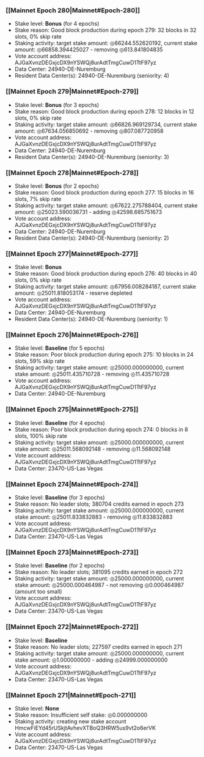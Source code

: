 ### [[Mainnet Epoch 280|Mainnet#Epoch-280]]
* Stake level: **Bonus** (for 4 epochs)
* Stake reason: Good block production during epoch 279: 32 blocks in 32 slots, 0% skip rate
* Staking activity: target stake amount: ◎66244.552620192, current stake amount: ◎66858.394425027 - removing ◎613.841804835
* Vote account address: AJGaXvnzDEGxjcDX9nYSWQj8urAdtTmgCuwD1TtF97yz
* Data Center: 24940-DE-Nuremburg
* Resident Data Center(s): 24940-DE-Nuremburg (seniority: 4)
### [[Mainnet Epoch 279|Mainnet#Epoch-279]]
* Stake level: **Bonus** (for 3 epochs)
* Stake reason: Good block production during epoch 278: 12 blocks in 12 slots, 0% skip rate
* Staking activity: target stake amount: ◎66826.969129734, current stake amount: ◎67634.056850692 - removing ◎807.087720958
* Vote account address: AJGaXvnzDEGxjcDX9nYSWQj8urAdtTmgCuwD1TtF97yz
* Data Center: 24940-DE-Nuremburg
* Resident Data Center(s): 24940-DE-Nuremburg (seniority: 3)
### [[Mainnet Epoch 278|Mainnet#Epoch-278]]
* Stake level: **Bonus** (for 2 epochs)
* Stake reason: Good block production during epoch 277: 15 blocks in 16 slots, 7% skip rate
* Staking activity: target stake amount: ◎67622.275788404, current stake amount: ◎25023.590036731 - adding ◎42598.685751673
* Vote account address: AJGaXvnzDEGxjcDX9nYSWQj8urAdtTmgCuwD1TtF97yz
* Data Center: 24940-DE-Nuremburg
* Resident Data Center(s): 24940-DE-Nuremburg (seniority: 2)
### [[Mainnet Epoch 277|Mainnet#Epoch-277]]
* Stake level: **Bonus**
* Stake reason: Good block production during epoch 276: 40 blocks in 40 slots, 0% skip rate
* Staking activity: target stake amount: ◎67956.008284187, current stake amount: ◎25011.818053174 - reserve depleted
* Vote account address: AJGaXvnzDEGxjcDX9nYSWQj8urAdtTmgCuwD1TtF97yz
* Data Center: 24940-DE-Nuremburg
* Resident Data Center(s): 24940-DE-Nuremburg (seniority: 1)
### [[Mainnet Epoch 276|Mainnet#Epoch-276]]
* Stake level: **Baseline** (for 5 epochs)
* Stake reason: Poor block production during epoch 275: 10 blocks in 24 slots, 59% skip rate
* Staking activity: target stake amount: ◎25000.000000000, current stake amount: ◎25011.435710728 - removing ◎11.435710728
* Vote account address: AJGaXvnzDEGxjcDX9nYSWQj8urAdtTmgCuwD1TtF97yz
* Data Center: 24940-DE-Nuremburg
### [[Mainnet Epoch 275|Mainnet#Epoch-275]]
* Stake level: **Baseline** (for 4 epochs)
* Stake reason: Poor block production during epoch 274: 0 blocks in 8 slots, 100% skip rate
* Staking activity: target stake amount: ◎25000.000000000, current stake amount: ◎25011.568092148 - removing ◎11.568092148
* Vote account address: AJGaXvnzDEGxjcDX9nYSWQj8urAdtTmgCuwD1TtF97yz
* Data Center: 23470-US-Las Vegas
### [[Mainnet Epoch 274|Mainnet#Epoch-274]]
* Stake level: **Baseline** (for 3 epochs)
* Stake reason: No leader slots; 380704 credits earned in epoch 273
* Staking activity: target stake amount: ◎25000.000000000, current stake amount: ◎25011.833832883 - removing ◎11.833832883
* Vote account address: AJGaXvnzDEGxjcDX9nYSWQj8urAdtTmgCuwD1TtF97yz
* Data Center: 23470-US-Las Vegas
### [[Mainnet Epoch 273|Mainnet#Epoch-273]]
* Stake level: **Baseline** (for 2 epochs)
* Stake reason: No leader slots; 381095 credits earned in epoch 272
* Staking activity: target stake amount: ◎25000.000000000, current stake amount: ◎25000.000464987 - not removing ◎0.000464987 (amount too small)
* Vote account address: AJGaXvnzDEGxjcDX9nYSWQj8urAdtTmgCuwD1TtF97yz
* Data Center: 23470-US-Las Vegas
### [[Mainnet Epoch 272|Mainnet#Epoch-272]]
* Stake level: **Baseline**
* Stake reason: No leader slots; 227597 credits earned in epoch 271
* Staking activity: target stake amount: ◎25000.000000000, current stake amount: ◎1.000000000 - adding ◎24999.000000000
* Vote account address: AJGaXvnzDEGxjcDX9nYSWQj8urAdtTmgCuwD1TtF97yz
* Data Center: 23470-US-Las Vegas
### [[Mainnet Epoch 271|Mainnet#Epoch-271]]
* Stake level: **None**
* Stake reason: Insufficient self stake: ◎0.000000000
* Staking activity: creating new stake account HmcwFiEYd45rUSkjtAvhevXTBoQ3HRW5us9vt2o6erVK
* Vote account address: AJGaXvnzDEGxjcDX9nYSWQj8urAdtTmgCuwD1TtF97yz
* Data Center: 23470-US-Las Vegas